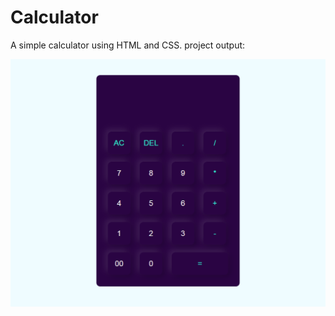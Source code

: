 # Calculator
A simple calculator using HTML and CSS.
project output:

<img src="Calculator.png" alt="calculator output">
